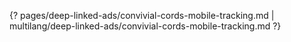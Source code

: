 {? pages/deep-linked-ads/convivial-cords-mobile-tracking.md | multilang/deep-linked-ads/convivial-cords-mobile-tracking.md ?}
